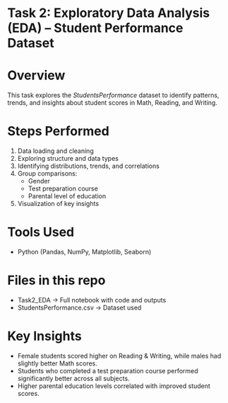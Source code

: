 # Task 2: Exploratory Data Analysis (EDA) – Student Performance Dataset

# Overview
This task explores the *StudentsPerformance* dataset to identify patterns, trends, and insights about student scores in Math, Reading, and Writing.

# Steps Performed
1. Data loading and cleaning  
2. Exploring structure and data types  
3. Identifying distributions, trends, and correlations  
4. Group comparisons:
   - Gender
   - Test preparation course
   - Parental level of education  
5. Visualization of key insights  

# Tools Used
- Python (Pandas, NumPy, Matplotlib, Seaborn)
  

# Files in this repo
- Task2_EDA → Full notebook with code and outputs  
- StudentsPerformance.csv → Dataset used  

# Key Insights
- Female students scored higher on Reading & Writing, while males had slightly better Math scores.  
- Students who completed a test preparation course performed significantly better across all subjects.  
- Higher parental education levels correlated with improved student scores.  

 
